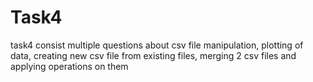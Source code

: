 # Task4
task4 consist multiple questions about csv file manipulation, plotting of data, creating new csv file from existing files, merging 2 csv files and applying operations on them

